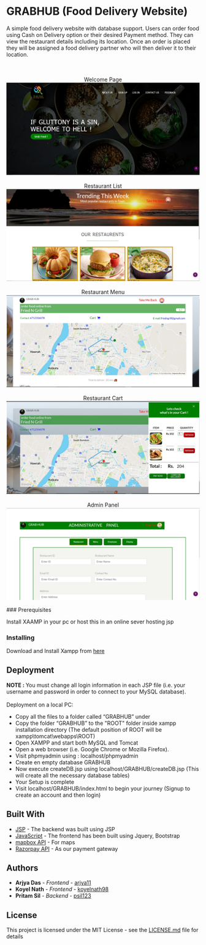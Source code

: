 # GRABHUB (Food Delivery Website)
A simple food delivery website with database support. Users can order food using Cash on Delivery option or their desired Payment method.
They can view the restaurant details including its location. Once an order is placed they will be assigned a food delivery partner who will then deliver it to their location.

<p align="center">
   <br><br>
   Welcome Page
  <img src="https://github.com/psil123/GRABHUB/blob/master/resources/images/demo1.JPG" border="0"/>
  <br><br>
   Restaurant List
  <img src="https://github.com/psil123/GRABHUB/blob/master/resources/images/demo2.JPG" border="0"/>
  <br><br>
   Restaurant Menu
  <img src="https://github.com/psil123/GRABHUB/blob/master/resources/images/demo3.JPG" border="0"/>
  <br><br>
   Restaurant Cart
  <img src="https://github.com/psil123/GRABHUB/blob/master/resources/images/demo4.JPG" border="0"/>
  <br><br>
   Admin Panel
  <img src="https://github.com/psil123/GRABHUB/blob/master/resources/images/demo5.JPG" border="0"/>
</p>
### Prerequisites

Install XAAMP in your pc or host this in an online sever hosting jsp

### Installing

Download and Install Xampp from [here](https://www.apachefriends.org/download.html)

## Deployment

<b>NOTE : </b>You must change all login information in each JSP file (i.e. your username and password in order to connect to your MySQL database).<br><br>
Deployment on a local PC:
*	Copy all the files to a folder called “GRABHUB” under 
*	Copy the folder “GRABHUB” to the "ROOT" folder inside xampp installation directory (The default position of ROOT will be xampp\tomcat\webapps\ROOT)
*	Open XAMPP and start both MySQL and Tomcat 
*	Open a web browser (i.e. Google Chrome or Mozilla Firefox).
*	Visit phpmyadmin using : localhost/phpmyadmin
* Create en empty database GRABHUB
* Now execute createDB.jsp using localhost/GRABHUB/createDB.jsp (This will create all the necessary database tables)
* Your Setup is complete
* Visit localhost/GRABHUB/index.html to begin your journey (Signup to create an account and then login)

## Built With

* [JSP](https://en.wikipedia.org/wiki/JavaServer_Pages) - The backend was built using JSP
* [JavaScript](https://www.javascript.com/) - The frontend has been built using Jquery, Bootstrap
* [mapbox API](https://www.mapbox.com/) - For maps
* [Razorpay API](https://razorpay.com/) - As our payment gateway

## Authors

* **Arjya Das** - *Frontend* - [arjya11](https://github.com/arjya11)
* **Koyel Nath** - *Frontend* - [koyelnath98](https://github.com/koyelnath98)
* **Pritam Sil** - *Backend* - [psil123](https://github.com/psil123)

## License

This project is licensed under the MIT License - see the [LICENSE.md](LICENSE.md) file for details
